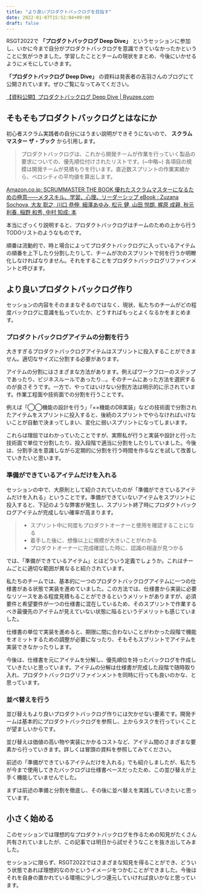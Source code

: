 ```yaml
---
title: "より良いプロダクトバックログを目指す"
date: 2022-01-07T15:52:04+09:00
draft: false
---
```


RSGT2022で **「プロダクトバックログ Deep Dive」** というセッションに参加し、いかに今まで自分がプロダクトバックログを意識できていなかったかということに気がつきました。学習したこととチームの現状をまとめ、今後にいかせるようにメモにしていきます。

**「プロダクトバックログ Deep Dive」** の資料は発表者の吉羽さんのブログにて公開されています。ぜひご覧になってみてください。

[【資料公開】プロダクトバックログ Deep Dive | Ryuzee.com](https://www.ryuzee.com/contents/blog/14564)

## そもそもプロダクトバックログとはなにか

初心者スクラム実践者の自分にはうまい説明ができそうにないので、 **スクラムマスター ザ・ブック** から引用します。

> プロダクトバックログは、これから開発チームが作業を行っていく製品の要求についての、優先順位付けされたリストです。(~中略~)
> 各項目の規模は開発チームが見積もりを行います。直近数スプリントの作業実績から、ベロシティの平均値を算出します。

[Amazon.co.jp: SCRUMMASTER THE BOOK 優れたスクラムマスターになるための極意――メタスキル、学習、心理、リーダーシップ eBook : Zuzana Sochova, 大友 聡之, 川口 恭伸, 細澤あゆみ, 松元 健, 山田 悦朗, 梶原 成親, 秋元 利春, 稲野 和秀, 中村 知成: 本](https://www.amazon.co.jp/dp/B08CRMPQL8)

本当にざっくり説明すると、プロダクトバックログはチームのための上から行うTODOリストのようなものです。

順番は流動的で、時と場合によってプロダクトバックログに入っているアイテムの順番を上下したり分割したりして、チームが次のスプリントで何を行うか明瞭化しなければなりません。それをすることをプロダクトバックログリファインメントと呼びます。

## より良いプロダクトバックログ作り

セッションの内容をそのままなぞるのではなく、現状、私たちのチームがどの程度バックログに意識を払っていたか、どうすればもっとよくなるかをまとめます。

### プロダクトバックログアイテムの分割を行う

大きすぎるプロダクトバックログアイテムはスプリントに投入することができません。適切なサイズに分割する必要があります。

アイテムの分割にはさまざまな方法があります。例えばワークフローのステップであったり、ビジネスルールであったり...。そのチームにあった方法を選択するのが良さそうです。一方で、やってはいけない分割方法は明示的に示されています。作業工程面や技術面での分割を行うことです。

例えば「◯◯機能の設計を行う」「××機能のDB実装」などの技術面で分割されたアイテムをスプリントに投入すると、後続のスプリントでやらなければいけないことが自動で決まってしまい、変化に弱いスプリントになってしまいます。

これらは理屈ではわかっていたことですが、実際私が行うと実装や設計と行った技術面で単位で分割したり、投入段階で適当に分割をしたりしていました。今後は、分割手法を意識しながら定期的に分割を行う時間を作るなどを試して改善していきたいと思います。

### 準備ができているアイテムだけを入れる

セッションの中で、大原則として紹介されていたのが「準備ができているアイテムだけを入れる」ということです。準備ができていないアイテムをスプリントに投入すると、下記のような弊害が発生し、スプリント終了時にプロダクトバックログアイテムが完成しない確率が高まります。

> - スプリント中に何度もプロダクトオーナーと使用を確認することになる
> - 着手した後に、想像以上に規模が大きいことがわかる
> - プロダクトオーナーに完成確認した時に、認識の相違が見つかる

では、「準備ができているアイテム」とはどういう定義でしょうか。これはチームごとに適切な範囲が異なると紹介されています。

私たちのチームでは、基本的に一つのプロダクトバックログアイテムに一つの仕様書がある状態で実装を進めていました。この方法では、仕様書から実装に必要なリソースをある程度見積もることができるというメリットがありますが、必須要件と希望要件が一つの仕様書に混在しているため、そのスプリントで作業するべき最優先のアイテムが見えていない状態に陥るというデメリットも感じていました。

仕様書の単位で実装を進めると、期限に間に合わないことがわかった段階で機能をオミットするための調整が必要になったり、そもそもスプリントでアイテムを実装できなかったりします。

今後は、仕様書を元にアイテムを分解し、優先順位を持ったバックログを作成していきたいと思っています。アイテムの分解は仕様書が完成した段階で随時取り入れ、プロダクトバックログリファインメントを同時に行っても良いのかな、と思っています。

### 並べ替えを行う

並び替えもより良いプロダクトバックログ作りには欠かせない要素です。開発チームは基本的にプロダクトバックログを参照し、上からタスクを行っていくことが望ましいからです。

並び替えは価値の高い物や実装にかかるコストなど、アイテム間のさまざまな要素から行っていきます。詳しくは冒頭の資料を参照してみてください。

前述の「準備ができているアイテムだけを入れる」でも紹介しましたが、私たちが今まで使用してきたバックログは仕様書ベースだったため、この並び替えが上手く機能していませんでした。

まずは前述の準備と分割を徹底し、その後に並べ替えを実践していきたいと思っています。

## 小さく始める

このセッションでは理想的なプロダクトバックログを作るための知見がたくさん共有されていましたが、この記事では明日から試せそうなことを抜き出してみました。

セッションに限らず、RSGT2022ではさまざまな知見を得ることができ、どういう状態であれば理想的なのかというイメージをつかむことができました。今後はそれを自身の置かれている環境に少しづつ還元していければ良いかなと思っています。
